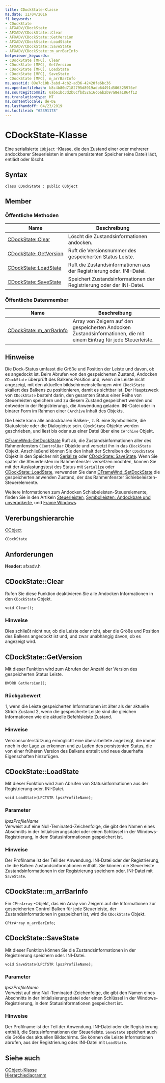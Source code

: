 ```yaml
---
title: CDockState-Klasse
ms.date: 11/04/2016
f1_keywords:
- CDockState
- AFXADV/CDockState
- AFXADV/CDockState::Clear
- AFXADV/CDockState::GetVersion
- AFXADV/CDockState::LoadState
- AFXADV/CDockState::SaveState
- AFXADV/CDockState::m_arrBarInfo
helpviewer_keywords:
- CDockState [MFC], Clear
- CDockState [MFC], GetVersion
- CDockState [MFC], LoadState
- CDockState [MFC], SaveState
- CDockState [MFC], m_arrBarInfo
ms.assetid: 09e7c10b-3abd-4cb2-ad36-42420fe6bc36
ms.openlocfilehash: b8c4b80d7182795d8919adb64491d506325976ef
ms.sourcegitcommit: 0ab61bc3d2b6cfbd52a16c6ab2b97a8ea1864f12
ms.translationtype: MT
ms.contentlocale: de-DE
ms.lasthandoff: 04/23/2019
ms.locfileid: "62391178"
---
```

# <a name="cdockstate-class"></a>CDockState-Klasse

Eine serialisierte `CObject` -Klasse, die den Zustand einer oder mehrerer andockbarer Steuerleisten in einem persistenten Speicher (eine Datei) lädt, entlädt oder löscht.

## <a name="syntax"></a>Syntax

```
class CDockState : public CObject
```

## <a name="members"></a>Member

### <a name="public-methods"></a>Öffentliche Methoden

|Name|Beschreibung|
|----------|-----------------|
|[CDockState::Clear](#clear)|Löscht die Zustandsinformationen andocken.|
|[CDockState::GetVersion](#getversion)|Ruft die Versionsnummer des gespeicherten Status Leiste.|
|[CDockState::LoadState](#loadstate)|Ruft die Zustandsinformationen aus der Registrierung oder. INI-Datei.|
|[CDockState::SaveState](#savestate)|Speichert Zustandsinformationen der Registrierung oder der INI-Datei.|

### <a name="public-data-members"></a>Öffentliche Datenmember

|Name|Beschreibung|
|----------|-----------------|
|[CDockState::m_arrBarInfo](#m_arrbarinfo)|Array von Zeigern auf den gespeicherten Andocken Zustandsinformationen, die mit einem Eintrag für jede Steuerleiste.|

## <a name="remarks"></a>Hinweise

Die Dock-Status umfasst die Größe und Position der Leiste und davon, ob es angedockt ist. Beim Abrufen von den gespeicherten Zustand, Andocken `CDockState` überprüft des Balkens Position und, wenn die Leiste nicht angezeigt, mit den aktuellen bildschirmeinstellungen wird `CDockState` skaliert des Balkens zu positionieren, damit es sichtbar ist. Der Hauptzweck von `CDockState` besteht darin, den gesamten Status einer Reihe von Steuerleisten speichern und zu diesem Zustand gespeichert werden und entweder in der Registrierungs, die Anwendung geladen. INI-Datei oder in binärer Form im Rahmen einer `CArchive` Inhalt des Objekts.

Die Leiste kann alle andockbaren Balken-, z. B. eine Symbolleiste, die Statusleiste oder die Dialogleiste sein. `CDockState` Objekte werden geschrieben, und liest bis oder aus einer Datei über eine `CArchive` Objekt.

[CFrameWnd::GetDockState](../../mfc/reference/cframewnd-class.md#getdockstate) Ruft ab, die Zustandsinformationen aller des Rahmenfensters `CControlBar` Objekte und versetzt ihn in das `CDockState` Objekt. Anschließend können Sie den Inhalt der Schreiben der `CDockState` Objekt in den Speicher mit [Serialize](../../mfc/reference/cobject-class.md#serialize) oder [CDockState::SaveState](#savestate). Wenn Sie später die Steuerleisten im Rahmenfenster versetzen möchten, können Sie mit der Auslastungstest des Status mit `Serialize` oder [CDockState::LoadState](#loadstate), verwenden Sie dann [CFrameWnd::SetDockState](../../mfc/reference/cframewnd-class.md#setdockstate) die gespeicherten anwenden Zustand, der das Rahmenfenster Schiebeleisten-Steuerelemente.

Weitere Informationen zum Andocken Schiebeleisten-Steuerelemente, finden Sie in den Artikeln [Steuerleisten](../../mfc/control-bars.md), [Symbolleisten: Andockbare und unverankerte](../../mfc/docking-and-floating-toolbars.md), und [Frame Windows](../../mfc/frame-windows.md).

## <a name="inheritance-hierarchy"></a>Vererbungshierarchie

[CObject](../../mfc/reference/cobject-class.md)

`CDockState`

## <a name="requirements"></a>Anforderungen

**Header:** afxadv.h

##  <a name="clear"></a>  CDockState::Clear

Rufen Sie diese Funktion deaktivieren Sie alle Andocken Informationen in den `CDockState` Objekt.

```
void Clear();
```

### <a name="remarks"></a>Hinweise

Dies schließt nicht nur, ob die Leiste oder nicht, aber die Größe und Position des Balkens angedockt ist und, und zwar unabhängig davon, ob es angezeigt wird.

##  <a name="getversion"></a>  CDockState::GetVersion

Mit dieser Funktion wird zum Abrufen der Anzahl der Version des gespeicherten Status Leiste.

```
DWORD GetVersion();
```

### <a name="return-value"></a>Rückgabewert

1, wenn die Leiste gespeicherten Informationen ist älter als der aktuelle Strich Zustand 2, wenn die gespeicherte Leiste sind die gleichen Informationen wie die aktuelle Befehlsleiste Zustand.

### <a name="remarks"></a>Hinweise

Versionsunterstützung ermöglicht eine überarbeitete angezeigt, die immer noch in der Lage zu erkennen und zu Laden des persistenten Status, die von einer früheren Version des Balkens erstellt und neue dauerhafte Eigenschaften hinzufügen.

##  <a name="loadstate"></a>  CDockState::LoadState

Mit dieser Funktion wird zum Abrufen von Statusinformationen aus der Registrierung oder. INI-Datei.

```
void LoadState(LPCTSTR lpszProfileName);
```

### <a name="parameters"></a>Parameter

*lpszProfileName*<br/>
Verweist auf eine Null-Teminated-Zeichenfolge, die gibt den Namen eines Abschnitts in der Initialisierungsdatei oder einen Schlüssel in der Windows-Registrierung, in dem Statusinformationen gespeichert ist.

### <a name="remarks"></a>Hinweise

Der Profilname ist der Teil der Anwendung. INI-Datei oder der Registrierung, die die Balken Zustandsinformationen enthält. Sie können die Steuerleiste Zustandsinformationen in der Registrierung speichern oder. INI-Datei mit `SaveState`.

##  <a name="m_arrbarinfo"></a>  CDockState::m_arrBarInfo

Ein `CPtrArray` -Objekt, das ein Array von Zeigern auf die Informationen zur gespeicherten Control Balken für jede Steuerleiste, der Zustandsinformationen in gespeichert ist, wird die `CDockState` Objekt.

```
CPtrArray m_arrBarInfo;
```

##  <a name="savestate"></a>  CDockState::SaveState

Mit dieser Funktion können Sie die Zustandsinformationen in der Registrierung speichern oder. INI-Datei.

```
void SaveState(LPCTSTR lpszProfileName);
```

### <a name="parameters"></a>Parameter

*lpszProfileName*<br/>
Verweist auf eine Null-Teminated-Zeichenfolge, die gibt den Namen eines Abschnitts in der Initialisierungsdatei oder einen Schlüssel in der Windows-Registrierung, in dem Statusinformationen gespeichert ist.

### <a name="remarks"></a>Hinweise

Der Profilname ist der Teil der Anwendung. INI-Datei oder die Registrierung enthält, die Statusinformationen der Steuerleiste. `SaveState` speichert auch die Größe des aktuellen Bildschirms. Sie können die Leiste Informationen abrufen, aus der Registrierung oder. INI-Datei mit `LoadState`.

## <a name="see-also"></a>Siehe auch

[CObject-Klasse](../../mfc/reference/cobject-class.md)<br/>
[Hierarchiediagramm](../../mfc/hierarchy-chart.md)
